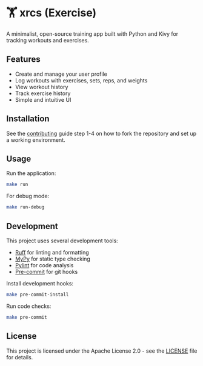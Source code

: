# 🏋️ xrcs (Exercise)

A minimalist, open-source training app built with Python and Kivy for tracking workouts and exercises.

## Features

- Create and manage your user profile
- Log workouts with exercises, sets, reps, and weights
- View workout history
- Track exercise history
- Simple and intuitive UI

## Installation

See the [contributing](./CONTRIBUTING.md#create-a-pull-request) guide step 1-4 on how to fork the repository and set up a working environment.

## Usage

Run the application:
```bash
make run
```

For debug mode:
```bash
make run-debug
```

## Development

This project uses several development tools:

- [Ruff](https://github.com/astral-sh/ruff) for linting and formatting
- [MyPy](https://mypy.readthedocs.io/) for static type checking
- [Pylint](https://pylint.readthedocs.io/) for code analysis
- [Pre-commit](https://pre-commit.com/) for git hooks

Install development hooks:
```bash
make pre-commit-install
```

Run code checks:
```bash
make pre-commit
```

## License

This project is licensed under the Apache License 2.0 - see the [LICENSE](./LICENSE) file for details.
